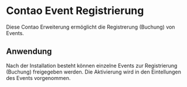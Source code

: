 Contao Event Registrierung
===

Diese Contao Erweiterung ermöglicht die Registrerung (Buchung) von Events.

## Anwendung

Nach der Installation besteht können einzelne Events zur Registrierung (Buchung) freigegeben werden. Die Aktivierung wird in den Eintellungen des Events vorgenommen.
